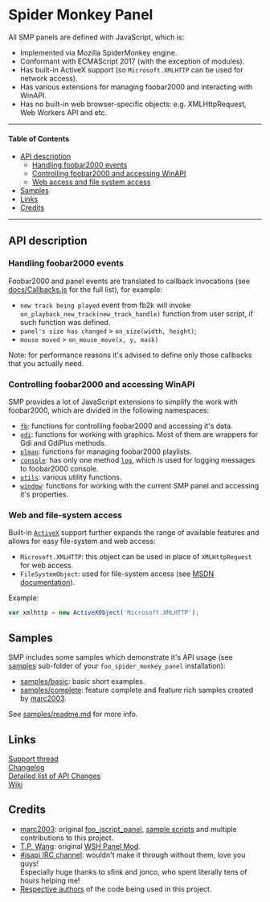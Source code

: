 # Spider Monkey Panel 

All SMP panels are defined with JavaScript, which is:
- Implemented via Mozilla SpiderMonkey engine.
- Conformant with ECMAScript 2017 (with the exception of modules).
- Has built-in ActiveX support (so `Microsoft.XMLHTTP` can be used for network access).
- Has various extensions for managing foobar2000 and interacting with WinAPI.
- Has no built-in web browser-specific objects: e.g. XMLHttpRequest, Web Workers API and etc.

___
#### Table of Contents
- [API description](#api-description)
   - [Handling foobar2000 events](#foobar2000-events)
   - [Controlling foobar2000 and accessing WinAPI](#controlling-foobar2000)
   - [Web access and file system access](#web-and-file-system-access)
- [Samples](#samples)
- [Links](#links)
- [Credits](#credits)
___

## API description<a name="api-description"></a>

### Handling foobar2000 events<a name="foobar2000-events"></a>

Foobar2000 and panel events are translated to callback invocations (see [docs/Callbacks.js](../Callbacks.js) for the full list), for example: 
- `new track being played` event from fb2k will invoke `on_playback_new_track(new_track_handle)` function from user script, if such function was defined.
- `panel's size has changed` > `on_size(width, height)`; 
- `mouse moved` > `on_mouse_move(x, y, mask)`

Note: for performance reasons it's advised to define only those callbacks that you actually need.

### Controlling foobar2000 and accessing WinAPI<a name="controlling-foobar2000"></a>

SMP provides a lot of JavaScript extensions to simplify the work with foobar2000, which are divided in the following namespaces:

- [`fb`](fb.html): functions for controlling foobar2000 and accessing it's data.
- [`gdi`](gdi.html): functions for working with graphics. Most of them are wrappers for Gdi and GdiPlus methods.
- [`plman`](plman.html): functions for managing foobar2000 playlists.
- [`console`](console.html): has only one method [`log`](file:///X:/git/foo_spider_monkey_panel/component/docs/html/console.html#.log), which is used for logging messages to foobar2000 console.
- [`utils`](utils.html): various utility functions.
- [`window`](window.html): functions for working with the current SMP panel and accessing it's properties.

### Web and file-system access<a name="web-and-file-system-access"></a>

Built-in [`ActiveX`](ActiveXObject.html) support further expands the range of available features and allows for easy file-system and web access:
- `Microsoft.XMLHTTP`: this object can be used in place of `XMLHttpRequest` for web access.
- `FileSystemObject`: used for file-system access (see [MSDN documentation](https://docs.microsoft.com/en-us/previous-versions/windows/internet-explorer/ie-developer/windows-scripting/6kxy1a51(v%3dvs.84))).

Example:
```javascript
var xmlhttp = new ActiveXObject('Microsoft.XMLHTTP');
```

## Samples<a name="samples"></a>

SMP includes some samples which demonstrate it's API usage (see [samples](../../samples) sub-folder of your `foo_spider_monkey_panel` installation):
- [samples/basic](../../samples/basic): basic short examples.
- [samples/complete](../../samples/complete): feature complete and feature rich samples created by [marc2003](https://github.com/marc2k3/smp_2003).

See [samples/readme.md](../../samples/readme.md) for more info.

## Links<a name="links"></a>

[Support thread](https://hydrogenaud.io/index.php/topic,116669.new.html)  
[Changelog][changelog]  
[Detailed list of API Changes][api_changes]  
[Wiki](https://github.com/TheQwertiest/foo_spider_monkey_panel/wiki)

## Credits<a name="credits"></a>
- [marc2003](https://github.com/marc2k3): original [foo_jscript_panel](https://github.com/marc2k3/foo_jscript_panel), [sample scripts](https://github.com/marc2k3/smp_2003) and multiple contributions to this project.
- [T.P. Wang](https://hydrogenaud.io/index.php?action=profile;u=44175): original [WSH Panel Mod](https://code.google.com/archive/p/foo-wsh-panel-mod).
- [#jsapi IRC channel](https://wiki.mozilla.org/IRC): wouldn't make it through without them, love you guys!  
  Especially huge thanks to sfink and jonco, who spent literally tens of hours helping me!
- [Respective authors][third_part_notices] of the code being used in this project.

[changelog]: https://github.com/TheQwertiest/foo_spider_monkey_panel/blob/master/CHANGELOG.md
[third_part_notices]: https://github.com/TheQwertiest/foo_spider_monkey_panel/blob/master/THIRD_PARTY_NOTICES.md
[api_changes]: https://github.com/TheQwertiest/foo_spider_monkey_panel/wiki/API-Changes
